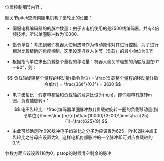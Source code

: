位置控制细节内容：

髋关节pitch交流伺服电机电子齿轮比的设置：

- 伺服电机编码器的的脉冲数量：由于该电机使用的是2500线编码器，并有4倍频技术，所以单圈脉冲数为10000.

- 指令单位：考虑到我们机器人使用皮带作为传动原件对其进行控制，为了进行相对比较精确的角度控制，这里设定机器人关节（负载）的最小单位为0.1°. 
- 根据指令单位求出负载整个量程的移动量：机器人髋关节理想的角度范围在0°～90°，则：

$$
负载轴旋转整个量程的移动量(指令单位) = \frac{负载整个量程的移动量}{指令单位} = \frac{360°}{0.1°} = 3600
$$

- 电子齿轮比：假定电机轴和负载轴的减速比设为(m/n)，即伺服电机旋转m圈，负载轴旋转n：
  $$
  电子齿轮比＝\frac{编码器单圈脉冲数}{负载轴旋转一圈的负载移动量(指令单位)}\times\frac{m}{n}=\frac{10000}{3600}\times\frac{25}{1}=\frac{625}{9}
  $$


- 由此可以确定Pn098脉冲电子齿轮比之分子为应设置为625，Pn102脉冲点击齿轮比之分母应设置为9，这样电机内部脉冲的一个脉冲即可对应负载轴的0.1°.



参数方面应该设置118为0，pstop的时候清空剩余的脉冲

